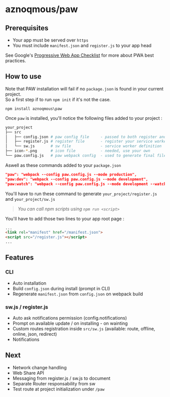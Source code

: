 # aznoqmous/paw

## Prerequisites
- Your app must be served over `https`
- You must include `manifest.json` and `register.js` to your app head

See Google's [Progressive Web App Checklist](https://developers.google.com/web/progressive-web-apps/checklist) for more about PWA best practices.

## How to use
Note that PAW installation will fail if no `package.json` is found in your current project.  
So a first step if to run `npm init` if it's not the case.

`npm install aznoqmous\paw`  


Once `paw` is installed, you'll notice the following files added to your project :

```sh
your_project
├── src
│   ├── config.json # paw config file     - passed to both register and sw, generate your /manifest.json
│   ├── register.js # register file       - register your service worker
│   └── sw.js       # sw file             - service worker definition
├── icon-*.png      # icon file           - needed, use your own
└── paw.config.js   # paw webpack config  - used to generate final files
```

Aswell as these commands added to your `package.json`  
```json
"paw": "webpack --config paw.config.js --mode production",
"paw:dev": "webpack --config paw.config.js --mode development",
"paw:watch": "webpack --config paw.config.js --mode development --watch"
```
You'll have to run these command to generate `your_project/register.js` and `your_project/sw.js`  
>_You can call npm scripts using `npm run <script>`_

You'll have to add those two lines to your app root page :
```html
...
<link rel="manifest" href="/manifest.json">
<script src="/register.js"></script>
...
```

## Features
### CLI
- Auto installation
- Build `config.json` during install (prompt in CLI)
- Regenerate `manifest.json` from `config.json` on webpack build

### sw.js / register.js
- Auto ask notifications permission (config.notifications)
- Prompt on available update / on installing - on wainting
- Custom routes registration inside `src/sw.js` (available: route, offline, online, json, redirect)
- Notifications

## Next
- Network change handling
- Web Share API
- Messaging from register.js / sw.js to document
- Separate Router responsability from sw
- Test route at project initialization under `/paw`
